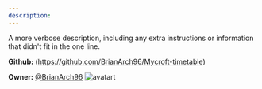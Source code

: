 ```yaml
---
description: 
---
```

A more verbose description, including any extra instructions or
information that didn't fit in the one line.

**Github:** (https://github.com/BrianArch96/Mycroft-timetable)

**Owner:** [@BrianArch96](https://github.com/BrianArch96) ![avatart](https://avatars2.githubusercontent.com/u/24462865?v=4)

